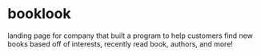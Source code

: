 # booklook
landing page for company that built a program to help customers find new books based off of interests, recently read book, authors, and more!
